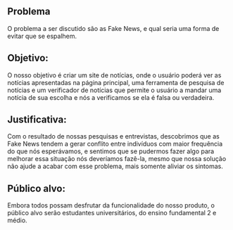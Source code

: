 ## Problema
 O problema a ser discutido são as Fake News, e qual seria uma forma de evitar que se espalhem.

## Objetivo: 
 O nosso objetivo é criar um site de notícias, onde o usuário poderá ver as notícias apresentadas na página principal, uma ferramenta de pesquisa de notícias e um verificador de notícias que permite o usuário a mandar uma notícia de sua escolha e nós a verificamos se ela é falsa ou verdadeira.

## Justificativa:
 Com o resultado de nossas pesquisas e entrevistas, descobrimos que as Fake News tendem a gerar conflito entre indivíduos com maior frequência do que nós esperávamos,  e sentimos que se pudermos fazer algo para melhorar essa situação nós deveríamos fazê-la, mesmo que nossa solução não ajude a acabar com esse problema, mais somente aliviar os sintomas.

## Público alvo:
 Embora todos possam desfrutar da funcionalidade do nosso produto, o público alvo serão estudantes universitários, do ensino fundamental 2 e médio.

